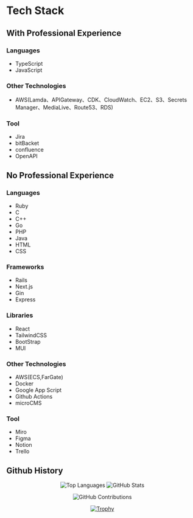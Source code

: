 # Tech Stack 

## With Professional Experience

### Languages
- TypeScript
- JavaScript

### Other Technologies
- AWS(Lamda、APIGateway、CDK、CloudWatch、EC2、S3、Secrets Manager、MediaLive、Route53、RDS)

### Tool
- Jira
- bitBacket
- confluence
- OpenAPI

## No Professional Experience
### Languages
- Ruby
- C
- C++
- Go
- PHP
- Java
- HTML
- CSS

### Frameworks
- Rails
- Next.js
- Gin
- Express

### Libraries
- React
- TailwindCSS
- BootStrap
- MUI

### Other Technologies
- AWS(ECS,FarGate)
- Docker
- Google App Script
- Github Actions
- microCMS

### Tool
- Miro
- Figma
- Notion
- Trello


## Github History
<div align="center">

![Top Languages](https://github-readme-stats.vercel.app/api/top-langs/?username=j19015&layout=compact&show_icons=true&theme=onedark)
![GitHub Stats](https://github-readme-stats.vercel.app/api?username=j19015&theme=onedark&show_icons=true)

</div>

<div align="center">

![GitHub Contributions](https://github-readme-streak-stats.herokuapp.com/?user=j19015&theme=onedark)

</div>

<div align="center">

[![Trophy](https://github-profile-trophy.vercel.app/?username=j19015&theme=onedark&column=7)](https://github.com/ryo-ma/github-profile-trophy)

</div>
